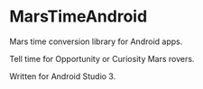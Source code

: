 # MarsTimeAndroid
Mars time conversion library for Android apps.

Tell time for Opportunity or Curiosity Mars rovers.

Written for Android Studio 3.
